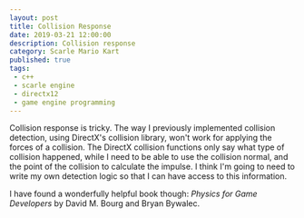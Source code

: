 ```yaml
---
layout: post
title: Collision Response
date: 2019-03-21 12:00:00
description: Collision response
category: Scarle Mario Kart
published: true
tags:
 - c++
 - scarle engine
 - directx12
 - game engine programming
---
```

Collision response is tricky. The way I previously implemented collision detection, using DirectX's collision library, won't work for applying the forces of a collision. The DirectX collision functions only say what type of collision happened, while I need to be able to use the collision normal, and the point of the collision to calculate the impulse. I think I'm going to need to write my own detection logic so that I can have access to this information.

I have found a wonderfully helpful book though: *Physics for Game Developers* by David M. Bourg and Bryan Bywalec.
